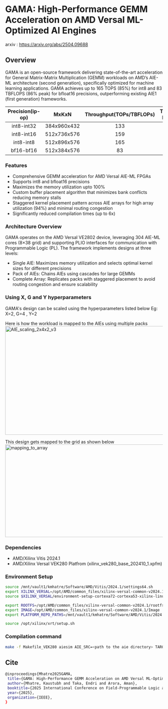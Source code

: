 # GAMA: High-Performance GEMM Acceleration on AMD Versal ML-Optimized AI Engines

arxiv : https://arxiv.org/abs/2504.09688

## Overview
GAMA is an open-source framework delivering state-of-the-art acceleration for General Matrix-Matrix Multiplication (GEMM) workloads on AMD’s AIE-ML architecture (second generation), specifically optimized for machine learning applications. GAMA achieves up to 165 TOPS (85%) for int8 and 83 TBFLOPS (86% peak) for bfloat16 precisions, outperforming existing AIE1 (first generation) frameworks.

| Precision(ip-op) | MxKxN | Throughput(TOPs/TBFLOPs) | Throughput Efficiency |
|:----:|:---------------:|:------------------:|:------------------:|
|int8-int32 | 384x960x432 | 133 | 69% |
|int8-int16 | 512x736x576 | 159 | 82% |
|int8-int8 | 512x896x576 | 165 | 85% |
|bf16-bf16 | 512x384x576 | 83 | 86% |

### Features
* Comprehensive GEMM acceleration for AMD Versal AIE-ML FPGAs
* Supports int8 and bfloat16 precisions
* Maximizes the memory utilization upto 100%  
* Custom buffer placement algorithm that minimizes bank conflicts reducing memory stalls
* Staggered kernel placement pattern across AIE arrays for high array utilization (94%) and minimal routing congestion
* Significantly reduced compilation times (up to 6x)

### Architecture Overview
GAMA operates on the AMD Versal VE2802 device, leveraging 304 AIE-ML cores (8×38 grid) and supporting PLIO interfaces for communication with Programmable Logic (PL). The framework implements designs at three levels:

* Single AIE: Maximizes memory utilization and selects optimal kernel sizes for different precisions
* Pack of AIEs: Chains AIEs using cascades for large GEMMs
* Complete Array: Replicates packs with staggered placement to avoid routing congestion and ensure scalability

### Using X, G and Y hyperparameters

GAMA's design can be scaled using the hyperparameters listed below
Eg: X=2, G=4 , Y=2

Here is how the workload is mapped to the AIEs using multiple packs
<img width="1704" height="347" alt="AIE_scaling_2x4x2_v3" src="https://github.com/user-attachments/assets/8df8298f-3d3a-4c1c-942d-fd2e4827e9f9" />

This design gets mapped to the grid as shown below
<img width="1398" height="296" alt="mapping_to_array" src="https://github.com/user-attachments/assets/058cf37f-b1ee-48a1-89c1-f5f673099963" />


### Dependencies
* AMD/Xilinx Vitis 2024.1
* AMD/Xilinx Versal VEK280 Platfrom (xilinx_vek280_base_202410_1.xpfm)



### Environment Setup
```bash
source /mnt/vault1/kmhatre/Software/AMD/Vitis/2024.1/settings64.sh
export XILINX_VERSAL=/opt/AMD/common_files/xilinx-versal-common-v2024.1/
source $XILINX_VERSAL/environment-setup-cortexa72-cortexa53-xilinx-linux

export ROOTFS=/opt/AMD/common_files/xilinx-versal-common-v2024.1/rootfs.ext4  
export IMAGE=/opt/AMD/common_files/xilinx-versal-common-v2024.1/Image
export PLATFORM_REPO_PATHS=/mnt/vault1/kmhatre/Software/AMD/Vitis/2024.1/base_platforms/

source /opt/xilinx/xrt/setup.sh
```

### Compilation command 
``` bash
make -f Makefile_VEK280 aiesim AIE_SRC=<path to the aie directory> TARGET=hw BUFF_OPT=0
```



## Cite 
 ```bash
@inproceedings{Mhatre2025GAMA,
  title={GAMA: High-Performance GEMM Acceleration on AMD Versal ML-Optimized AI Engines},
  author={Mhatre, Kaustubh and Taka, Endri and Arora, Aman},
  booktitle={2025 International Conference on Field-Programmable Logic and Applications (FPL)},
  year={2025},
  organization={IEEE},
}
```
